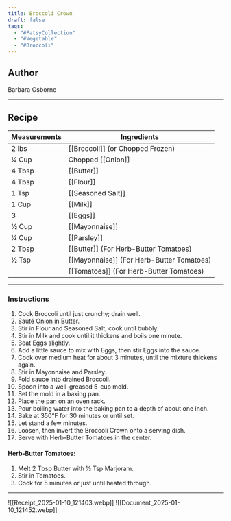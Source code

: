 ```yaml
---
title: Broccoli Crown
draft: false
tags:
  - "#PatsyCollection"
  - "#Vegetable"
  - "#Broccoli"
---
```

## Author
Barbara Osborne
___
## Recipe

| Measurements  | Ingredients              |
| :------------ | ------------------------ |
|2 lbs|[[Broccoli]] (or Chopped Frozen)|
|¼ Cup|Chopped [[Onion]]|
|4 Tbsp|[[Butter]]|
|4 Tbsp|[[Flour]]|
|1 Tsp|[[Seasoned Salt]]|
|1 Cup|[[Milk]]|
|3|[[Eggs]]|
|½ Cup|[[Mayonnaise]]|
|¼ Cup|[[Parsley]]|
|2 Tbsp|[[Butter]] (For Herb-Butter Tomatoes)|
|½ Tsp|[[Mayonnaise]] (For Herb-Butter Tomatoes)|
||[[Tomatoes]] (For Herb-Butter Tomatoes)|
___
### Instructions
1. Cook Broccoli until just crunchy; drain well.
2. Sauté Onion in Butter.
3. Stir in Flour and Seasoned Salt; cook until bubbly.
4. Stir in Milk and cook until it thickens and boils one minute.
5. Beat Eggs slightly.
6. Add a little sauce to mix with Eggs, then stir Eggs into the sauce.
7. Cook over medium heat for about 3 minutes, until the mixture thickens again.
8. Stir in Mayonnaise and Parsley.
9. Fold sauce into drained Broccoli.
10. Spoon into a well-greased 5-cup mold.
11. Set the mold in a baking pan.
12. Place the pan on an oven rack.
13. Pour boiling water into the baking pan to a depth of about one inch.
14. Bake at 350°F for 30 minutes or until set.
15. Let stand a few minutes.
16. Loosen, then invert the Broccoli Crown onto a serving dish.
17. Serve with Herb-Butter Tomatoes in the center.

#### Herb-Butter Tomatoes:
1. Melt 2 Tbsp Butter with ½ Tsp Marjoram.
2. Stir in Tomatoes.
3. Cook for 5 minutes or just until heated through.
___

![[Receipt_2025-01-10_121403.webp]]
![[Document_2025-01-10_121452.webp]]